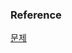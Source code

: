 ### Reference
[문제](https://www.hackerrank.com/challenges/japanese-cities-name/problem?isFullScreen=true)<br>